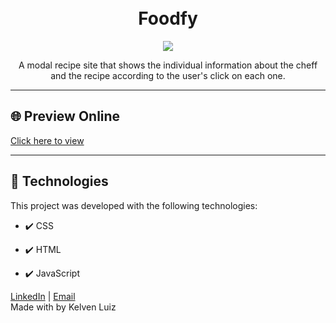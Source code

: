 <h1 align="center">
<br>
Foodfy
</h1>

<div align="center" >
  <img src="https://i.ibb.co/WVX7jmy/portfolio-template-foodfy.png">
</div>

<p align="center">
A modal recipe site that shows the individual information about the cheff and the recipe according to the user's click on each one.</p>

<hr />

## 🌐 Preview Online

<p><a href="https://bit.ly/foodfy-website" target=_blank>Click here to view</a></p>

<hr />

## 🚀 Technologies

This project was developed with the following technologies:

- ✔️ CSS

- ✔️ HTML

- ✔️ JavaScript
 
[LinkedIn](https://www.linkedin.com/in/kelvenluiz/) | [Email](mailto:kelvenluiz@usp.br) </br>
Made with by Kelven Luiz
